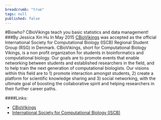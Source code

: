 ```yaml
---
breadcrumb: "true"
tags: null
published: false
---
```


#Biowho? CBioVikings teach you basic statistics and data management!
###By Jessica Xin Hu
In May 2015 [CBioVikings](http://cbiovikings.org) was accepted as the official International Society for Computational Biology (ISCB) Regional Student Group (RSG) in Denmark. CBioVikings, short for Computational Biology Vikings, is a non profit organization for students in bioinformatics and computational biology. Our goals are to promote events that enable networking between students and established researchers in the field, and to help train the next generation of computational biologists. Our visions within this field are to 1) promote interaction amongst students, 2) create a platform for scientific knowledge sharing and 3) social networking, with the ultimate goal of boosting the collaborative spirit and helping researchers in their further career paths.

####Links: 
- [CBioVikings](http://cbiovikings.org)
- [International Society for Computational Biology (ISCB)](http://www.iscb.org)     




  

